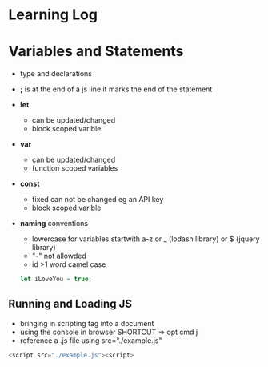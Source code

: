 
# Learning Log

# Variables and Statements

- type and declarations
- **;** is at the end of a js line it marks the end of the statement
- **let**
  - can be updated/changed
  - block scoped varible
- **var**
  - can be updated/changed
  - function scoped variables
- **const**
  - fixed can not be changed eg an API key
  - block scoped varible
- **naming** conventions
  - lowercase for variables startwith a-z or _ (lodash library) or $ (jquery library)
  - "-" not allowded
  - id >1 word camel case

  ```js
  let iLoveYou = true;
  ```

## Running and Loading JS

- bringing in scripting tag into a document
- using the console in browser SHORTCUT => opt cmd j
- reference a .js file using src="./example.js"

```js
<script src="./example.js"><script>
```
